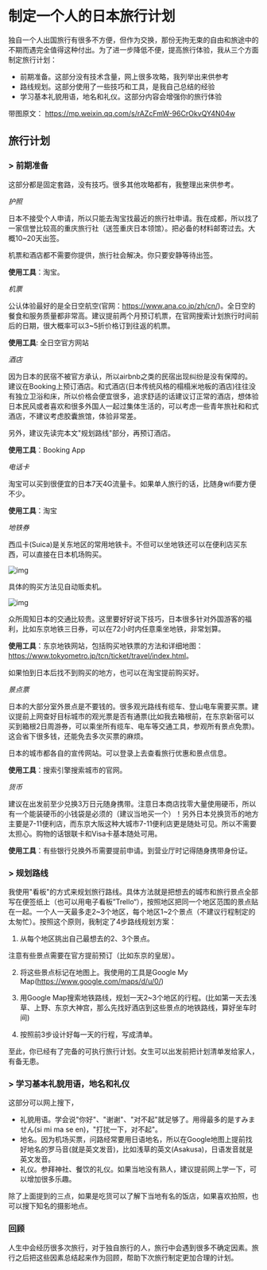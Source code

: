 # 制定一个人的日本旅行计划




独自一个人出国旅行有很多不方便，但作为交换，那份无拘无束的自由和旅途中的不期而遇完全值得这种付出。为了进一步降低不便，提高旅行体验，我从三个方面制定旅行计划：

- 前期准备。这部分没有技术含量，网上很多攻略，我列举出来供参考
- 路线规划。这部分使用了一些技巧和工具，是我自己总结的经验
- 学习基本礼貌用语，地名和礼仪。这部分内容会增强你的旅行体验



带图原文： <https://mp.weixin.qq.com/s/rAZcFmW-96CrOkvQY4N04w>

## 旅行计划

### > 前期准备

这部分都是固定套路，没有技巧。很多其他攻略都有，我整理出来供参考。



*护照*

日本不接受个人申请，所以只能去淘宝找最近的旅行社申请。我在成都，所以找了一家信誉比较高的重庆旅行社（送签重庆日本领馆）。把必备的材料邮寄过去。大概10~20天出签。

机票和酒店都不需要你提供，旅行社会解决。你只要安静等待出签。

__使用工具__：淘宝。



*机票*

公认体验最好的是全日空航空(官网：<https://www.ana.co.jp/zh/cn/>)。全日空的餐食和服务质量都非常高。建议提前两个月预订机票，在官网搜索计划旅行时间前后的日期，很大概率可以3~5折价格订到往返的机票。



__使用工具__: 全日空官方网站



*酒店*

因为日本的民宿不被官方承认，所以airbnb之类的民宿出现纠纷是没有保障的。建议在Booking上预订酒店。和式酒店(日本传统风格的榻榻米地板的酒店)往往没有独立卫浴和床，所以价格会便宜很多，追求舒适的话建议订正常的酒店，想体验日本民风或者喜欢和很多外国人一起过集体生活的，可以考虑一些青年旅社和和式酒店，不建议考虑胶囊旅馆，体验非常差。

另外，建议先读完本文"规划路线"部分，再预订酒店。

__使用工具__：Booking App



*电话卡*

淘宝可以买到很便宜的日本7天4G流量卡。如果单人旅行的话，比随身wifi要方便不少。

__使用工具__：淘宝



*地铁券*

西瓜卡(Suica)是关东地区的常用地铁卡。不但可以坐地铁还可以在便利店买东西，可以直接在日本机场购买。

![img](http://img6.16fan.com/201510/28/113242h6rxvuqmvz3pqijy.jpg-700)



具体的购买方法见自动贩卖机。

![img](http://img6.16fan.com/201510/28/114059iesz1ea7pe7duswg.png-700)



众所周知日本的交通比较贵。这里要好好说下技巧，日本很多针对外国游客的福利，比如东京地铁三日券，可以在72小时内任意乘坐地铁，非常划算。



__使用工具__：东京地铁网站，包括购买地铁票的方法和详细地图：<https://www.tokyometro.jp/tcn/ticket/travel/index.html>。

如果怕到日本后找不到购买的地方，也可以在淘宝提前购买好。



*景点票*

日本的大部分室外景点是不要钱的。很多观光路线有缆车、登山电车需要买票。建议提前上网查好目标城市的观光票是否有通票(比如我去箱根前，在东京新宿可以买到箱根2日周游券，可以乘坐所有缆车、电车等交通工具，参观所有景点免票)。这会省下很多钱，还能免去多次买票的麻烦。

日本的城市都各自的宣传网站。可以登录上去查看旅行优惠和景点信息。

__使用工具__：搜索引擎搜索城市的官网。



*货币*

建议在出发前至少兑换3万日元随身携带。注意日本商店找零大量使用硬币，所以有一个能装硬币的小钱袋是必须的（建议当地买一个）！另外日本兑换货币的地方主要是7-11便利店，而东京大阪这种大城市7-11便利店更是随处可见。所以不需要太担心。购物的话银联卡和Visa卡基本随处可用。

__使用工具__：有些银行兑换外币需要提前申请。到营业厅时记得随身携带身份证。



### > 规划路线

我使用"看板"的方式来规划旅行路线。具体方法就是把想去的城市和旅行景点全部写在便签纸上（也可以用电子看板”Trello“），按照地区把同一个地区范围的景点贴在一起。一个人一天最多走2~3个地区，每个地区1~2个景点（不建议行程制定的太匆忙）。按照这个原则，我制定了4步路线规划方案：

1. 从每个地区挑出自己最想去的2、3个景点。



注意有些景点需要在官方提前预订（比如东京的皇居）。

2. 将这些景点标记在地图上。我使用的工具是Google My Map(<https://www.google.com/maps/d/u/0/>)



3. 用Google Map搜索地铁路线，规划一天2~3个地区的行程。(比如第一天去浅草、上野、东京大神宫，那么先找好酒店到这些景点的地铁路线，算好坐车时间)

4. 按照前3步设计好每一天的行程，写成清单。




至此，你已经有了完备的可执行旅行计划。女生可以出发前把计划清单发给家人，有备无患。



### > 学习基本礼貌用语，地名和礼仪

这部分可以网上搜下，

- 礼貌用语。学会说"你好"、"谢谢"、"对不起"就足够了。用得最多的是すみません(si mi ma se en)，"打扰一下，对不起"。
- 地名。因为机场买票，问路经常要用日语地名，所以在Google地图上提前找好地名的罗马音(就是英文发音)，比如浅草的英文(Asakusa)，日语发音就是英文发音。
- 礼仪。参拜神社、餐饮的礼仪。如果当地没有熟人，建议提前网上学一下，可以增加很多乐趣。

除了上面提到的三点，如果是吃货可以了解下当地有名的饭店，如果喜欢拍照，也可以搜下知名的摄影地点。



### 回顾

人生中会经历很多次旅行，对于独自旅行的人，旅行中会遇到很多不确定因素。旅行之后把这些因素总结起来作为回顾，帮助下次旅行制定更加合理的计划。




